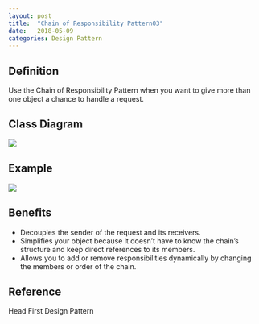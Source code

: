 ```yaml
---
layout: post
title:  "Chain of Responsibility Pattern03"
date:   2018-05-09
categories: Design Pattern
---
```


## Definition

Use the Chain of Responsibility Pattern when you want to give more than one object a chance to handle a request. 

## Class Diagram

![](/image/chain0301.png)

## Example

![](/image/chain0302.png)

## Benefits

- Decouples the sender of the request and its receivers. 
- Simplifies your object because it doesn’t have to know the chain’s structure and keep direct references to its members. 
- Allows you to add or remove responsibilities dynamically by changing the members or order of the chain. 

## Reference

Head First Design Pattern



